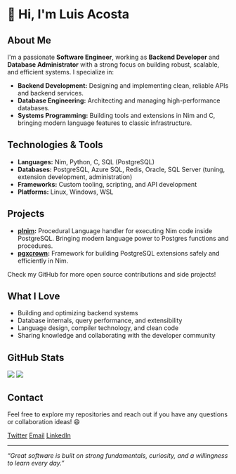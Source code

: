 # 👋 Hi, I'm Luis Acosta

## About Me

I'm a passionate **Software Engineer**, working as **Backend Developer** and **Database Administrator** with a strong focus on building robust, scalable, and efficient systems. I specialize in:

- **Backend Development:** Designing and implementing clean, reliable APIs and backend services.
- **Database Engineering:** Architecting and managing high-performance databases.
- **Systems Programming:** Building tools and extensions in Nim and C, bringing modern language features to classic infrastructure.

## Technologies & Tools

- **Languages:** Nim, Python, C, SQL (PostgreSQL)
- **Databases:** PostgreSQL, Azure SQL, Redis, Oracle, SQL Server (tuning, extension development, administration)
- **Frameworks:** Custom tooling, scripting, and API development
- **Platforms:** Linux, Windows, WSL

## Projects

- **[plnim](https://github.com/luisacosta828/plnim):** Procedural Language handler for executing Nim code inside PostgreSQL. Bringing modern language power to Postgres functions and procedures.
- **[pgxcrown](https://github.com/luisacosta828/pgxcrown):** Framework for building PostgreSQL extensions safely and efficiently in Nim.

Check my GitHub for more open source contributions and side projects!

## What I Love

- Building and optimizing backend systems
- Database internals, query performance, and extensibility
- Language design, compiler technology, and clean code
- Sharing knowledge and collaborating with the developer community

## GitHub Stats

![](https://github-readme-stats.vercel.app/api?username=luisacosta828&show_icons=true&theme=ambient_gradient&show=reviews,discussions_started,discussions_answered,prs_merged,prs_merged_percentage)
![](https://github-profile-trophy.vercel.app/?username=luisacosta828&row=3&column=3)

## Contact 
Feel free to explore my repositories and reach out if you have any questions or collaboration ideas! 😄

[Twitter](https://x.com/xbyteslean)
[Email](mailto:luisacosta828@gmail.com)
[LinkedIn](https://www.linkedin.com/in/luis-acosta828/)

---

_“Great software is built on strong fundamentals, curiosity, and a willingness to learn every day.”_

